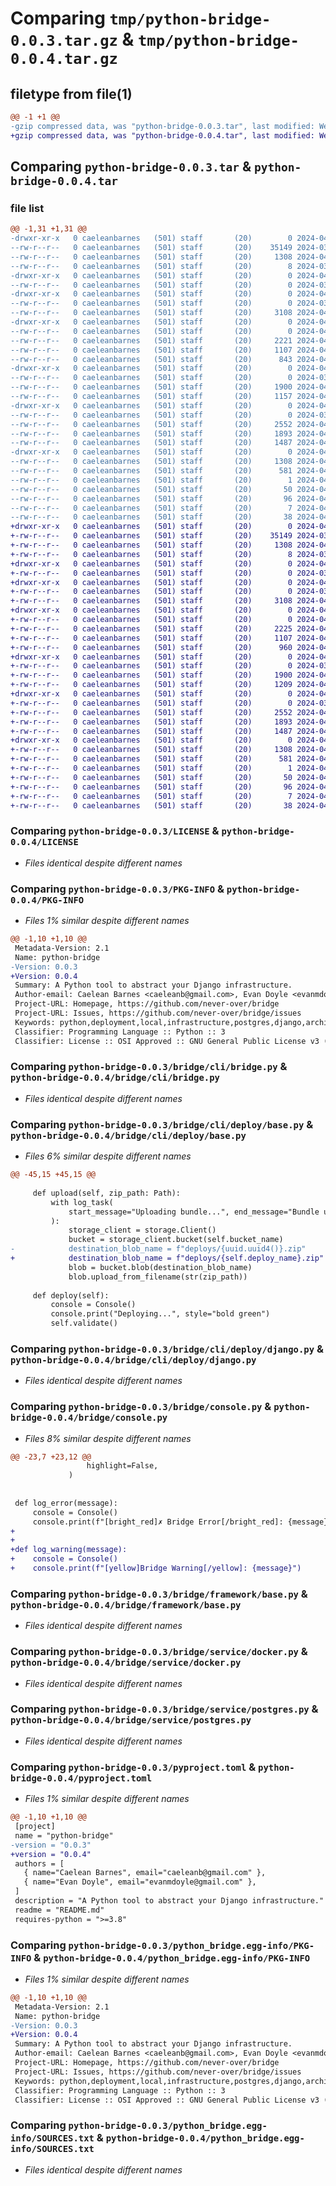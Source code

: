 # Comparing `tmp/python-bridge-0.0.3.tar.gz` & `tmp/python-bridge-0.0.4.tar.gz`

## filetype from file(1)

```diff
@@ -1 +1 @@
-gzip compressed data, was "python-bridge-0.0.3.tar", last modified: Wed Apr  3 01:14:51 2024, max compression
+gzip compressed data, was "python-bridge-0.0.4.tar", last modified: Wed Apr  3 01:43:51 2024, max compression
```

## Comparing `python-bridge-0.0.3.tar` & `python-bridge-0.0.4.tar`

### file list

```diff
@@ -1,31 +1,31 @@
-drwxr-xr-x   0 caeleanbarnes   (501) staff       (20)        0 2024-04-03 01:14:51.281896 python-bridge-0.0.3/
--rw-r--r--   0 caeleanbarnes   (501) staff       (20)    35149 2024-03-26 19:19:35.000000 python-bridge-0.0.3/LICENSE
--rw-r--r--   0 caeleanbarnes   (501) staff       (20)     1308 2024-04-03 01:14:51.281658 python-bridge-0.0.3/PKG-INFO
--rw-r--r--   0 caeleanbarnes   (501) staff       (20)        8 2024-03-26 19:19:35.000000 python-bridge-0.0.3/README.md
-drwxr-xr-x   0 caeleanbarnes   (501) staff       (20)        0 2024-04-03 01:14:51.276930 python-bridge-0.0.3/bridge/
--rw-r--r--   0 caeleanbarnes   (501) staff       (20)        0 2024-03-27 00:45:56.000000 python-bridge-0.0.3/bridge/__init__.py
-drwxr-xr-x   0 caeleanbarnes   (501) staff       (20)        0 2024-04-03 01:14:51.277287 python-bridge-0.0.3/bridge/cli/
--rw-r--r--   0 caeleanbarnes   (501) staff       (20)        0 2024-03-27 22:30:18.000000 python-bridge-0.0.3/bridge/cli/__init__.py
--rw-r--r--   0 caeleanbarnes   (501) staff       (20)     3108 2024-04-02 22:25:52.000000 python-bridge-0.0.3/bridge/cli/bridge.py
-drwxr-xr-x   0 caeleanbarnes   (501) staff       (20)        0 2024-04-03 01:14:51.277962 python-bridge-0.0.3/bridge/cli/deploy/
--rw-r--r--   0 caeleanbarnes   (501) staff       (20)        0 2024-04-01 20:56:09.000000 python-bridge-0.0.3/bridge/cli/deploy/__init__.py
--rw-r--r--   0 caeleanbarnes   (501) staff       (20)     2221 2024-04-02 22:47:43.000000 python-bridge-0.0.3/bridge/cli/deploy/base.py
--rw-r--r--   0 caeleanbarnes   (501) staff       (20)     1107 2024-04-02 22:57:15.000000 python-bridge-0.0.3/bridge/cli/deploy/django.py
--rw-r--r--   0 caeleanbarnes   (501) staff       (20)      843 2024-04-02 22:55:44.000000 python-bridge-0.0.3/bridge/console.py
-drwxr-xr-x   0 caeleanbarnes   (501) staff       (20)        0 2024-04-03 01:14:51.278982 python-bridge-0.0.3/bridge/framework/
--rw-r--r--   0 caeleanbarnes   (501) staff       (20)        0 2024-03-26 19:48:24.000000 python-bridge-0.0.3/bridge/framework/__init__.py
--rw-r--r--   0 caeleanbarnes   (501) staff       (20)     1900 2024-04-03 01:07:39.000000 python-bridge-0.0.3/bridge/framework/base.py
--rw-r--r--   0 caeleanbarnes   (501) staff       (20)     1157 2024-04-03 00:33:01.000000 python-bridge-0.0.3/bridge/framework/django.py
-drwxr-xr-x   0 caeleanbarnes   (501) staff       (20)        0 2024-04-03 01:14:51.280092 python-bridge-0.0.3/bridge/service/
--rw-r--r--   0 caeleanbarnes   (501) staff       (20)        0 2024-03-26 19:52:25.000000 python-bridge-0.0.3/bridge/service/__init__.py
--rw-r--r--   0 caeleanbarnes   (501) staff       (20)     2552 2024-04-02 22:52:20.000000 python-bridge-0.0.3/bridge/service/docker.py
--rw-r--r--   0 caeleanbarnes   (501) staff       (20)     1893 2024-04-02 22:52:42.000000 python-bridge-0.0.3/bridge/service/postgres.py
--rw-r--r--   0 caeleanbarnes   (501) staff       (20)     1487 2024-04-03 01:14:41.000000 python-bridge-0.0.3/pyproject.toml
-drwxr-xr-x   0 caeleanbarnes   (501) staff       (20)        0 2024-04-03 01:14:51.281371 python-bridge-0.0.3/python_bridge.egg-info/
--rw-r--r--   0 caeleanbarnes   (501) staff       (20)     1308 2024-04-03 01:14:51.000000 python-bridge-0.0.3/python_bridge.egg-info/PKG-INFO
--rw-r--r--   0 caeleanbarnes   (501) staff       (20)      581 2024-04-03 01:14:51.000000 python-bridge-0.0.3/python_bridge.egg-info/SOURCES.txt
--rw-r--r--   0 caeleanbarnes   (501) staff       (20)        1 2024-04-03 01:14:51.000000 python-bridge-0.0.3/python_bridge.egg-info/dependency_links.txt
--rw-r--r--   0 caeleanbarnes   (501) staff       (20)       50 2024-04-03 01:14:51.000000 python-bridge-0.0.3/python_bridge.egg-info/entry_points.txt
--rw-r--r--   0 caeleanbarnes   (501) staff       (20)       96 2024-04-03 01:14:51.000000 python-bridge-0.0.3/python_bridge.egg-info/requires.txt
--rw-r--r--   0 caeleanbarnes   (501) staff       (20)        7 2024-04-03 01:14:51.000000 python-bridge-0.0.3/python_bridge.egg-info/top_level.txt
--rw-r--r--   0 caeleanbarnes   (501) staff       (20)       38 2024-04-03 01:14:51.281955 python-bridge-0.0.3/setup.cfg
+drwxr-xr-x   0 caeleanbarnes   (501) staff       (20)        0 2024-04-03 01:43:51.827288 python-bridge-0.0.4/
+-rw-r--r--   0 caeleanbarnes   (501) staff       (20)    35149 2024-03-26 19:19:35.000000 python-bridge-0.0.4/LICENSE
+-rw-r--r--   0 caeleanbarnes   (501) staff       (20)     1308 2024-04-03 01:43:51.827072 python-bridge-0.0.4/PKG-INFO
+-rw-r--r--   0 caeleanbarnes   (501) staff       (20)        8 2024-03-26 19:19:35.000000 python-bridge-0.0.4/README.md
+drwxr-xr-x   0 caeleanbarnes   (501) staff       (20)        0 2024-04-03 01:43:51.822456 python-bridge-0.0.4/bridge/
+-rw-r--r--   0 caeleanbarnes   (501) staff       (20)        0 2024-03-27 00:45:56.000000 python-bridge-0.0.4/bridge/__init__.py
+drwxr-xr-x   0 caeleanbarnes   (501) staff       (20)        0 2024-04-03 01:43:51.822988 python-bridge-0.0.4/bridge/cli/
+-rw-r--r--   0 caeleanbarnes   (501) staff       (20)        0 2024-03-27 22:30:18.000000 python-bridge-0.0.4/bridge/cli/__init__.py
+-rw-r--r--   0 caeleanbarnes   (501) staff       (20)     3108 2024-04-02 22:25:52.000000 python-bridge-0.0.4/bridge/cli/bridge.py
+drwxr-xr-x   0 caeleanbarnes   (501) staff       (20)        0 2024-04-03 01:43:51.823883 python-bridge-0.0.4/bridge/cli/deploy/
+-rw-r--r--   0 caeleanbarnes   (501) staff       (20)        0 2024-04-01 20:56:09.000000 python-bridge-0.0.4/bridge/cli/deploy/__init__.py
+-rw-r--r--   0 caeleanbarnes   (501) staff       (20)     2225 2024-04-03 01:33:28.000000 python-bridge-0.0.4/bridge/cli/deploy/base.py
+-rw-r--r--   0 caeleanbarnes   (501) staff       (20)     1107 2024-04-02 22:57:15.000000 python-bridge-0.0.4/bridge/cli/deploy/django.py
+-rw-r--r--   0 caeleanbarnes   (501) staff       (20)      960 2024-04-03 01:27:55.000000 python-bridge-0.0.4/bridge/console.py
+drwxr-xr-x   0 caeleanbarnes   (501) staff       (20)        0 2024-04-03 01:43:51.824651 python-bridge-0.0.4/bridge/framework/
+-rw-r--r--   0 caeleanbarnes   (501) staff       (20)        0 2024-03-26 19:48:24.000000 python-bridge-0.0.4/bridge/framework/__init__.py
+-rw-r--r--   0 caeleanbarnes   (501) staff       (20)     1900 2024-04-03 01:07:39.000000 python-bridge-0.0.4/bridge/framework/base.py
+-rw-r--r--   0 caeleanbarnes   (501) staff       (20)     1209 2024-04-03 01:29:01.000000 python-bridge-0.0.4/bridge/framework/django.py
+drwxr-xr-x   0 caeleanbarnes   (501) staff       (20)        0 2024-04-03 01:43:51.825457 python-bridge-0.0.4/bridge/service/
+-rw-r--r--   0 caeleanbarnes   (501) staff       (20)        0 2024-03-26 19:52:25.000000 python-bridge-0.0.4/bridge/service/__init__.py
+-rw-r--r--   0 caeleanbarnes   (501) staff       (20)     2552 2024-04-02 22:52:20.000000 python-bridge-0.0.4/bridge/service/docker.py
+-rw-r--r--   0 caeleanbarnes   (501) staff       (20)     1893 2024-04-02 22:52:42.000000 python-bridge-0.0.4/bridge/service/postgres.py
+-rw-r--r--   0 caeleanbarnes   (501) staff       (20)     1487 2024-04-03 01:34:22.000000 python-bridge-0.0.4/pyproject.toml
+drwxr-xr-x   0 caeleanbarnes   (501) staff       (20)        0 2024-04-03 01:43:51.826809 python-bridge-0.0.4/python_bridge.egg-info/
+-rw-r--r--   0 caeleanbarnes   (501) staff       (20)     1308 2024-04-03 01:43:51.000000 python-bridge-0.0.4/python_bridge.egg-info/PKG-INFO
+-rw-r--r--   0 caeleanbarnes   (501) staff       (20)      581 2024-04-03 01:43:51.000000 python-bridge-0.0.4/python_bridge.egg-info/SOURCES.txt
+-rw-r--r--   0 caeleanbarnes   (501) staff       (20)        1 2024-04-03 01:43:51.000000 python-bridge-0.0.4/python_bridge.egg-info/dependency_links.txt
+-rw-r--r--   0 caeleanbarnes   (501) staff       (20)       50 2024-04-03 01:43:51.000000 python-bridge-0.0.4/python_bridge.egg-info/entry_points.txt
+-rw-r--r--   0 caeleanbarnes   (501) staff       (20)       96 2024-04-03 01:43:51.000000 python-bridge-0.0.4/python_bridge.egg-info/requires.txt
+-rw-r--r--   0 caeleanbarnes   (501) staff       (20)        7 2024-04-03 01:43:51.000000 python-bridge-0.0.4/python_bridge.egg-info/top_level.txt
+-rw-r--r--   0 caeleanbarnes   (501) staff       (20)       38 2024-04-03 01:43:51.827336 python-bridge-0.0.4/setup.cfg
```

### Comparing `python-bridge-0.0.3/LICENSE` & `python-bridge-0.0.4/LICENSE`

 * *Files identical despite different names*

### Comparing `python-bridge-0.0.3/PKG-INFO` & `python-bridge-0.0.4/PKG-INFO`

 * *Files 1% similar despite different names*

```diff
@@ -1,10 +1,10 @@
 Metadata-Version: 2.1
 Name: python-bridge
-Version: 0.0.3
+Version: 0.0.4
 Summary: A Python tool to abstract your Django infrastructure.
 Author-email: Caelean Barnes <caeleanb@gmail.com>, Evan Doyle <evanmdoyle@gmail.com>
 Project-URL: Homepage, https://github.com/never-over/bridge
 Project-URL: Issues, https://github.com/never-over/bridge/issues
 Keywords: python,deployment,local,infrastructure,postgres,django,architecture
 Classifier: Programming Language :: Python :: 3
 Classifier: License :: OSI Approved :: GNU General Public License v3 (GPLv3)
```

### Comparing `python-bridge-0.0.3/bridge/cli/bridge.py` & `python-bridge-0.0.4/bridge/cli/bridge.py`

 * *Files identical despite different names*

### Comparing `python-bridge-0.0.3/bridge/cli/deploy/base.py` & `python-bridge-0.0.4/bridge/cli/deploy/base.py`

 * *Files 6% similar despite different names*

```diff
@@ -45,15 +45,15 @@
 
     def upload(self, zip_path: Path):
         with log_task(
             start_message="Uploading bundle...", end_message="Bundle uploaded"
         ):
             storage_client = storage.Client()
             bucket = storage_client.bucket(self.bucket_name)
-            destination_blob_name = f"deploys/{uuid.uuid4()}.zip"
+            destination_blob_name = f"deploys/{self.deploy_name}.zip"
             blob = bucket.blob(destination_blob_name)
             blob.upload_from_filename(str(zip_path))
 
     def deploy(self):
         console = Console()
         console.print("Deploying...", style="bold green")
         self.validate()
```

### Comparing `python-bridge-0.0.3/bridge/cli/deploy/django.py` & `python-bridge-0.0.4/bridge/cli/deploy/django.py`

 * *Files identical despite different names*

### Comparing `python-bridge-0.0.3/bridge/console.py` & `python-bridge-0.0.4/bridge/console.py`

 * *Files 8% similar despite different names*

```diff
@@ -23,7 +23,12 @@
                 highlight=False,
             )
 
 
 def log_error(message):
     console = Console()
     console.print(f"[bright_red]✗ Bridge Error[/bright_red]: {message}")
+
+
+def log_warning(message):
+    console = Console()
+    console.print(f"[yellow]Bridge Warning[/yellow]: {message}")
```

### Comparing `python-bridge-0.0.3/bridge/framework/base.py` & `python-bridge-0.0.4/bridge/framework/base.py`

 * *Files identical despite different names*

### Comparing `python-bridge-0.0.3/bridge/service/docker.py` & `python-bridge-0.0.4/bridge/service/docker.py`

 * *Files identical despite different names*

### Comparing `python-bridge-0.0.3/bridge/service/postgres.py` & `python-bridge-0.0.4/bridge/service/postgres.py`

 * *Files identical despite different names*

### Comparing `python-bridge-0.0.3/pyproject.toml` & `python-bridge-0.0.4/pyproject.toml`

 * *Files 1% similar despite different names*

```diff
@@ -1,10 +1,10 @@
 [project]
 name = "python-bridge"
-version = "0.0.3"
+version = "0.0.4"
 authors = [
   { name="Caelean Barnes", email="caeleanb@gmail.com" },
   { name="Evan Doyle", email="evanmdoyle@gmail.com" },
 ]
 description = "A Python tool to abstract your Django infrastructure."
 readme = "README.md"
 requires-python = ">=3.8"
```

### Comparing `python-bridge-0.0.3/python_bridge.egg-info/PKG-INFO` & `python-bridge-0.0.4/python_bridge.egg-info/PKG-INFO`

 * *Files 1% similar despite different names*

```diff
@@ -1,10 +1,10 @@
 Metadata-Version: 2.1
 Name: python-bridge
-Version: 0.0.3
+Version: 0.0.4
 Summary: A Python tool to abstract your Django infrastructure.
 Author-email: Caelean Barnes <caeleanb@gmail.com>, Evan Doyle <evanmdoyle@gmail.com>
 Project-URL: Homepage, https://github.com/never-over/bridge
 Project-URL: Issues, https://github.com/never-over/bridge/issues
 Keywords: python,deployment,local,infrastructure,postgres,django,architecture
 Classifier: Programming Language :: Python :: 3
 Classifier: License :: OSI Approved :: GNU General Public License v3 (GPLv3)
```

### Comparing `python-bridge-0.0.3/python_bridge.egg-info/SOURCES.txt` & `python-bridge-0.0.4/python_bridge.egg-info/SOURCES.txt`

 * *Files identical despite different names*

